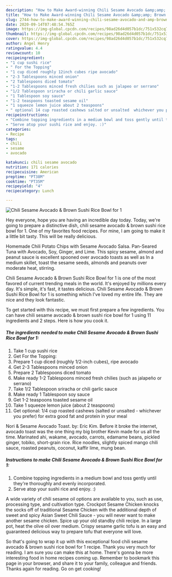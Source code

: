 ```yaml
---
description: "How to Make Award-winning Chili Sesame Avocado &amp;amp; Brown Sushi Rice Bowl for 1"
title: "How to Make Award-winning Chili Sesame Avocado &amp;amp; Brown Sushi Rice Bowl for 1"
slug: 2744-how-to-make-award-winning-chili-sesame-avocado-and-amp-brown-sushi-rice-bowl-for-1
date: 2020-09-14T07:48:54.765Z
image: https://img-global.cpcdn.com/recipes/98ad26d4d057b1dc/751x532cq70/chili-sesame-avocado-brown-sushi-rice-bowl-for-1-recipe-main-photo.jpg
thumbnail: https://img-global.cpcdn.com/recipes/98ad26d4d057b1dc/751x532cq70/chili-sesame-avocado-brown-sushi-rice-bowl-for-1-recipe-main-photo.jpg
cover: https://img-global.cpcdn.com/recipes/98ad26d4d057b1dc/751x532cq70/chili-sesame-avocado-brown-sushi-rice-bowl-for-1-recipe-main-photo.jpg
author: Angel Henry
ratingvalue: 4.4
reviewcount: 10
recipeingredient:
- "1 cup sushi rice"
- " For the Topping"
- "1 cup diced roughly 12inch cubes ripe avocado"
- "2-3 Tablespoons minced onion"
- "2 Tablespoons diced tomato"
- "1-2 Tablespoons minced fresh chilies such as jalapeo or serrano"
- "1/2 Tablespoon sriracha or chili garlic sauce"
- "1 Tablespoon soy sauce"
- "1-2 teaspoons toasted sesame oil"
- "1 squeeze lemon juice about 2 teaspoons"
- " optional 14 cup roasted cashews salted or unsalted  whichever you prefer for extra good fat and protein in your meal"
recipeinstructions:
- "Combine topping ingredients in a medium bowl and toss gently until they&#39;re thoroughly and evenly incorporated."
- "Serve atop your sushi rice and enjoy. :)"
categories:
- Recipe
tags:
- chili
- sesame
- avocado

katakunci: chili sesame avocado 
nutrition: 171 calories
recipecuisine: American
preptime: "PT38M"
cooktime: "PT35M"
recipeyield: "4"
recipecategory: Lunch

---
```



![Chili Sesame Avocado &amp; Brown Sushi Rice Bowl for 1](https://img-global.cpcdn.com/recipes/98ad26d4d057b1dc/751x532cq70/chili-sesame-avocado-brown-sushi-rice-bowl-for-1-recipe-main-photo.jpg)

Hey everyone, hope you are having an incredible day today. Today, we're going to prepare a distinctive dish, chili sesame avocado &amp; brown sushi rice bowl for 1. One of my favorites food recipes. For mine, I am going to make it a little bit tasty. This will be really delicious.

Homemade Chili Potato Chips with Sesame Avocado Salsa. Pan-Seared Tuna with Avocado, Soy, Ginger, and Lime. This spicy sesame, almond and peanut sauce is excellent spooned over avocado toasts as well as In a medium skillet, toast the sesame seeds, almonds and peanuts over moderate heat, stirring.

Chili Sesame Avocado &amp; Brown Sushi Rice Bowl for 1 is one of the most favored of current trending meals in the world. It's enjoyed by millions every day. It's simple, it's fast, it tastes delicious. Chili Sesame Avocado &amp; Brown Sushi Rice Bowl for 1 is something which I've loved my entire life. They are nice and they look fantastic.


To get started with this recipe, we must first prepare a few ingredients. You can have chili sesame avocado &amp; brown sushi rice bowl for 1 using 11 ingredients and 2 steps. Here is how you cook it.

<!--inarticleads1-->

##### The ingredients needed to make Chili Sesame Avocado &amp; Brown Sushi Rice Bowl for 1:

1. Take 1 cup sushi rice
1. Get  For the Topping:
1. Prepare 1 cup diced (roughly 1/2-inch cubes), ripe avocado
1. Get 2-3 Tablespoons minced onion
1. Prepare 2 Tablespoons diced tomato
1. Make ready 1-2 Tablespoons minced fresh chilies (such as jalapeño or serrano)
1. Take 1/2 Tablespoon sriracha or chili garlic sauce
1. Make ready 1 Tablespoon soy sauce
1. Get 1-2 teaspoons toasted sesame oil
1. Take 1 squeeze lemon juice (about 2 teaspoons)
1. Get  optional: 1/4 cup roasted cashews (salted or unsalted - whichever you prefer) for extra good fat and protein in your meal


Nori &amp; Sesame Avocado Toast. by: Eric Kim. Before it broke the internet, avocado toast was the one thing my big brother Kevin made for us all the time. Marinated ahi, wakame, avocado, carrots, edamame beans, pickled ginger, tobiko, short-grain rice. Rice noodles, slightly spiced mango chili sauce, roasted peanuts, coconut, kaffir lime, mung bean. 

<!--inarticleads2-->

##### Instructions to make Chili Sesame Avocado &amp; Brown Sushi Rice Bowl for 1:

1. Combine topping ingredients in a medium bowl and toss gently until they&#39;re thoroughly and evenly incorporated.
1. Serve atop your sushi rice and enjoy. :)


A wide variety of chili sesame oil options are available to you, such as use, processing type, and cultivation type. Crockpot Sesame Chicken knocks the socks off of traditional Sesame Chicken with the additional depth of sweet and spicy Asian Sweet Chili Sauce - you will never want to make another sesame chicken. Spice up your old standby chili recipe. In a large pot, heat the olive oil over medium. Crispy sesame garlic tofu is an easy and guaranteed delicious way to prepare tofu that everyone will love. 

So that's going to wrap it up with this exceptional food chili sesame avocado &amp; brown sushi rice bowl for 1 recipe. Thank you very much for reading. I am sure you can make this at home. There's gonna be more interesting food in home recipes coming up. Remember to bookmark this page in your browser, and share it to your family, colleague and friends. Thanks again for reading. Go on get cooking!
